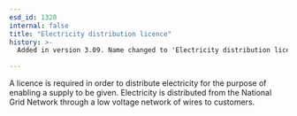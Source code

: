 ```yaml
---
esd_id: 1320
internal: false
title: "Electricity distribution licence"
history: >-
  Added in version 3.09. Name changed to 'Electricity distribution licence' in version 4.00.

---
```


A licence is required in order to distribute electricity for the purpose of enabling a supply to be given. Electricity is distributed from the National Grid Network through a low voltage network of wires to customers.

